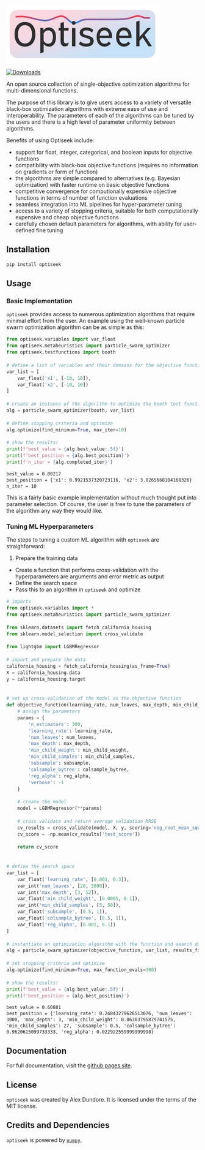 ![optiseek logo](docs/images/optiseek_logo_small.png)

[![Downloads](https://static.pepy.tech/personalized-badge/optiseek?period=total&units=none&left_color=black&right_color=red&left_text=Downloads)](https://pepy.tech/project/optiseek)

An open source collection of single-objective optimization algorithms for multi-dimensional functions.

The purpose of this library is to give users access to a variety of versatile black-box optimization algorithms with extreme ease of use and interoperability.
The parameters of each of the algorithms can be tuned by the users and there is a high level of parameter uniformity between algorithms.

Benefits of using Optiseek include:

- support for float, integer, categorical, and boolean inputs for objective functions
- compatibility with black-box objective functions (requires no information on gradients or form of function)
- the algorithms are simple compared to alternatives (e.g. Bayesian optimization) with faster runtime on basic objective functions
- competitive convergence for computionally expensive objective functions in terms of number of function evaluations
- seamless integration into ML pipelines for hyper-parameter tuning
- access to a variety of stopping criteria, suitable for both computationally expensive and cheap objective functions
- carefully chosen default parameters for algorithms, with ability for user-defined fine tuning

## Installation

```bash
pip install optiseek
```

## Usage

### Basic Implementation

`optiseek` provides access to numerous optimization algorithms that require minimal effort from the user. An example using the well-known particle swarm optimization algorithm can be as simple as this:

```python
from optiseek.variables import var_float
from optiseek.metaheuristics import particle_swarm_optimizer
from optiseek.testfunctions import booth

# define a list of variables and their domains for the objective function
var_list = [
	var_float('x1', [-10, 10]),
	var_float('x2', [-10, 10])
]	

# create an instance of the algorithm to optimize the booth test function and set its parameters
alg = particle_swarm_optimizer(booth, var_list)

# define stopping criteria and optimize
alg.optimize(find_minimum=True, max_iter=10)

# show the results!
print(f'best_value = {alg.best_value:.5f}')
print(f'best_position = {alg.best_position}')
print(f'n_iter = {alg.completed_iter}')
```

```profile
best_value = 0.00217
best_position = {'x1': 0.9921537320723116, 'x2': 3.0265668104168326}
n_iter = 10
```

This is a fairly basic example implementation without much thought put into parameter selection. Of course, the user is free to tune the parameters of the algorithm any way they would like.

### Tuning ML Hyperparameters

The steps to tuning a custom ML algorithm with `optiseek` are straighforward:

1. Prepare the training data
- Create a function that performs cross-validation with the hyperparameters are arguments and error metric as output
- Define the search space
- Pass this to an algorithm in `optiseek` and optimize

```python
# imports
from optiseek.variables import *
from optiseek.metaheuristics import particle_swarm_optimizer

from sklearn.datasets import fetch_california_housing
from sklearn.model_selection import cross_validate

from lightgbm import LGBMRegressor

# import and prepare the data
california_housing = fetch_california_housing(as_frame=True)
X = california_housing.data
y = california_housing.target


# set up cross-validation of the model as the objective function
def objective_function(learning_rate, num_leaves, max_depth, min_child_weight, min_child_samples, subsample, colsample_bytree, reg_alpha):
    # assign the parameters
    params = {
        'n_estimators': 300,
        'learning_rate': learning_rate,
        'num_leaves': num_leaves,
        'max_depth': max_depth,
        'min_child_weight': min_child_weight,
        'min_child_samples': min_child_samples,
        'subsample': subsample,
        'colsample_bytree': colsample_bytree,
        'reg_alpha': reg_alpha,
        'verbose': -1
    }

    # create the model
    model = LGBMRegressor(**params)

    # cross validate and return average validation MRSE
    cv_results = cross_validate(model, X, y, scoring='neg_root_mean_squared_error', cv=5)
    cv_score = -np.mean(cv_results['test_score'])

    return cv_score


# define the search space
var_list = [
    var_float('learning_rate', [0.001, 0.3]),
    var_int('num_leaves', [20, 3000]),
    var_int('max_depth', [3, 12]),
    var_float('min_child_weight', [0.0005, 0.1]),
    var_int('min_child_samples', [5, 50]),
    var_float('subsample', [0.5, 1]),
    var_float('colsample_bytree', [0.5, 1]),
    var_float('reg_alpha', [0.001, 0.1])
]

# instantiate an optimization algorithm with the function and search domain
alg = particle_swarm_optimizer(objective_function, var_list, results_filename='cv_results.csv')

# set stopping criteria and optimize
alg.optimize(find_minimum=True, max_function_evals=300)

# show the results!
print(f'best_value = {alg.best_value:.5f}')
print(f'best_position = {alg.best_position}')
```

```profile
best_value = 0.60881
best_position = {'learning_rate': 0.24843279626513076, 'num_leaves': 3000, 'max_depth': 3, 'min_child_weight': 0.06303795879741575, 'min_child_samples': 27, 'subsample': 0.5, 'colsample_bytree': 0.9620615099733333, 'reg_alpha': 0.022922559999999998}
```

## Documentation

For full documentation, visit the [github pages site](https://acdundore.github.io/optiseek/).

## License

`optiseek` was created by Alex Dundore. It is licensed under the terms of the MIT license.

## Credits and Dependencies

`optiseek` is powered by [`numpy`](https://numpy.org/).